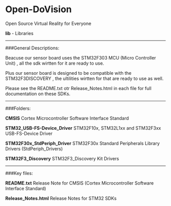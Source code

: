 Open-DoVision
=============

Open Source Virtual Reality for Everyone

**lib** - Libraries

***

###General Descriptions:

Beacuse our sensor board uses the STM32F303 MCU (Micro Controller Unit) , all the sdk wirtten for it are ready to use.


Plus our sensor board is designed to be compatible with the STM32F3DISCOVERY , the ultilities wirtten for that are ready to use as well.

Please see the README.txt otr Release_Notes.html in each file for full documentation on these SDKs.

***

###Folders:

**CMSIS** Cortex Microcontroller Software Interface Standard

**STM32_USB-FS-Device_Driver** STM32F10x, STM32L1xx and STM32F3xx USB-FS-Device Driver

**STM32F30x_StdPeriph_Driver** STM32F30x Standard Peripherals Library Drivers (StdPeriph_Drivers)

**STM32F3_Discovery** STM32F3_Discovery Kit Drivers

***

###Key files:

**README.txt** Release Note for CMSIS (Cortex Microcontroller Software Interface Standard)

**Release_Notes.html** Release Notes for STM32 SDKs
